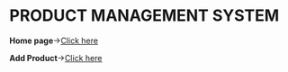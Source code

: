 
# PRODUCT MANAGEMENT SYSTEM

**Home page**->[Click here](https://github.com/rashmitha006/Product-Managent-System/tree/main/ProductWeb/home.png)

**Add Product**->[Click here](https://github.com/rashmitha006/Product-Managent-System/tree/main/ProductWeb/AddProduct.png)
